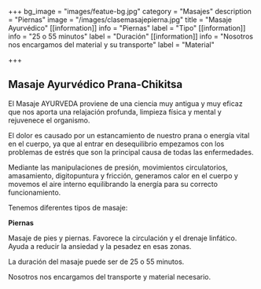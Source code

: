 +++
bg_image = "images/featue-bg.jpg"
category = "Masajes"
description = "Piernas"
image = "/images/clasemasajepierna.jpg"
title = "Masaje Ayurvédico"
[[information]]
info = "Piernas"
label = "Tipo"
[[information]]
info = "25 o 55 minutos"
label = "Duración"
[[information]]
info = "Nosotros nos encargamos del material y su transporte"
label = "Material"

+++
## Masaje Ayurvédico Prana-Chikitsa

El Masaje AYURVEDA proviene de una ciencia muy antigua y muy eficaz que nos aporta una relajación profunda, limpieza física y mental y rejuvenece el organismo.

El dolor es causado por un estancamiento de nuestro prana o energía vital en el cuerpo, ya que al entrar en desequilibrio empezamos con los problemas de estrés que son la principal causa de todas las enfermedades.

Mediante las manipulaciones de presión, movimientos circulatorios, amasamiento, digitopuntura y fricción, generamos calor en el cuerpo y movemos el aire interno equilibrando la energía para su correcto funcionamiento.

Tenemos diferentes tipos de masaje:

**Piernas**

Masaje de pies y piernas. Favorece la circulación y el drenaje linfático. Ayuda a reducir la ansiedad y la pesadez en esas zonas.

La duración del masaje puede ser de 25 o 55 minutos.

Nosotros nos encargamos del transporte y material necesario.